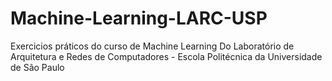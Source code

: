 # Machine-Learning-LARC-USP
Exercicios práticos do curso de Machine Learning Do Laboratório de Arquitetura e Redes de Computadores - Escola Politécnica da Universidade de São Paulo
